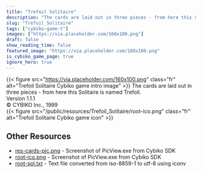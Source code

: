 ```yaml
---
title: "Trefoil Solitaire"
description: "The cards are laid out in three pieces - from here this Solitaire is named Trefoil. Version 1.1.1 © CYBIKO Inc., 1999  "
slug: "Trefoil_Solitaire"
tags: ["cybiko-game-t"]
images: ["https://via.placeholder.com/160x100.png"]
draft: false
show_reading_time: false
featured_image: "https://via.placeholder.com/160x100.png"
is_cybiko_game_page: true
ignore_hero: true
---
```

{{< figure src="https://via.placeholder.com/160x100.png" class="fr" alt="Trefoil Solitaire Cybiko game intro image" >}}
The cards are laid out in three pieces - from here this Solitaire is named Trefoil. \
Version 1.1.1 \
© CYBIKO Inc., 1999 \
 {{< figure src="/public/resources/Trefoil_Solitaire/root-ico.png" class="fr" alt="Trefoil Solitaire Cybiko game icon" >}}

## Other Resources
* [res-cards-pic.png](/public/resources/Trefoil_Solitaire/res-cards-pic.png) - Screenshot of PicView.exe from Cybiko SDK
* [root-ico.png](/public/resources/Trefoil_Solitaire/root-ico.png) - Screenshot of PicView.exe from Cybiko SDK
* [root-spl.txt](/public/resources/Trefoil_Solitaire/root-spl.txt) - Text file converted from iso-8859-1 to utf-8 using iconv
